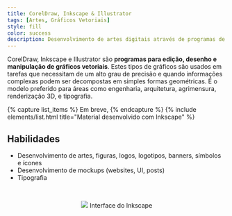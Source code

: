 ```yaml
---
title: CorelDraw, Inkscape & Illustrator
tags: [Artes, Gráficos Vetoriais]
style: fill
color: success
description: Desenvolvimento de artes digitais através de programas de gráficos vetoriais.
---
```


​CorelDraw, Inkscape e Illustrator são **programas para edição, desenho e manipulação de gráficos vetoriais**. Estes tipos de gráficos são usados em tarefas que necessitam de um alto grau de precisão e quando informações complexas podem ser decompostas em simples formas geométricas. É o modelo preferido para áreas como engenharia, arquitetura, agrimensura, renderização 3D, e tipografia.

{% capture list_items %}
Em breve,
{% endcapture %}
{% include elements/list.html title="Material desenvolvido com Inkscape" %}

## Habilidades

* Desenvolvimento de artes, figuras, logos, logotipos, banners, símbolos e ícones
* Desenvolvimento de mockups (websites, UI, posts)
* Tipografia

<br>

<p align="center">
<img src="https://upload.wikimedia.org/wikipedia/commons/thumb/e/ee/Inkscape_1.1_screenshot.png/1024px-Inkscape_1.1_screenshot.png">
Interface do Inkscape
</p>